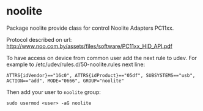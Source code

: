 # noolite
Package noolite provide class for control Noolite Adapters PC11xx.

Protocol described on url: http://www.noo.com.by/assets/files/software/PC11xx_HID_API.pdf

To have access on device from common user add the next rule to udev. For example to /etc/udev/rules.d/50-noolite.rules next line:
```
ATTRS{idVendor}=="16c0", ATTRS{idProduct}=="05df", SUBSYSTEMS=="usb", ACTION=="add", MODE="0666", GROUP="noolite"
```
Then add your user to `noolite` group:
```
sudo usermod <user> -aG noolite
```
